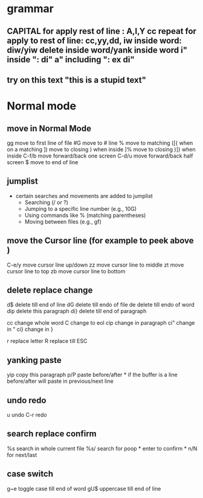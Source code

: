 # grammar
CAPITAL for apply rest of line : A,I,Y
cc repeat for apply to rest of line: cc,yy,dd,
iw inside word: diw/yiw delete inside word/yank inside word
i" inside ": di"
a" including ": ex di"
---
try on this text "this is a stupid text"
---
# Normal mode

## move in Normal Mode
gg move to first line of file
#G move to # line
%  move to matching ([{ when on a matching 
]) move to closing ) when inside 
]% move to closing )]} when inside 
C-f/b move forward/back one screen
C-d/u move forward/back half screen
$ move to end of line

## jumplist
* certain searches and movements are added to jumplist
    * Searching (/ or ?)
    * Jumping to a specific line number (e.g., 10G)
    * Using commands like % (matching parentheses)
    * Moving between files (e.g., gf)

## move the Cursor line (for example to peek above )
C-e/y move cursor line up/down
zz move cursor line to middle
zt move cursor line to top
zb move cursor line to bottom

## delete replace change
d$ delete till end of line
dG delete till endo of file
de delete till endo of word
dip delete this paragraph
di} delete till end of paragraph


cc change whole word
C  change to eol
cip change in paragraph
ci" change in "
ci} change in }

r replace letter
R  replace till ESC

## yanking paste 
yip copy this paragraph
p/P paste before/after
    * if the buffer is a line before/after will paste in previous/next line


## undo redo
u undo
C-r redo

## search replace confirm
%s search in whole current file
%s/ search for poop
    * enter to confirm
    * n/N for next/last

## case switch
g~e toggle case till end of word 
gU$ uppercase till end of line


